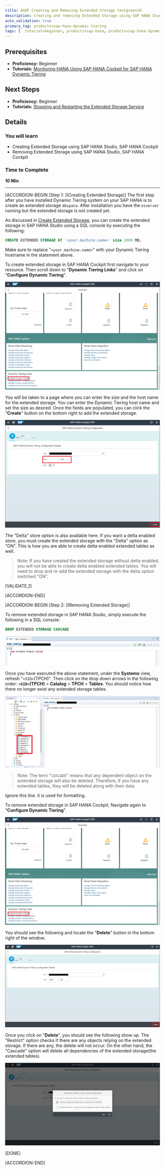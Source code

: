 ```yaml
---
title: ASDF Creating and Removing Extended Storage testgreen18
description: Creating and removing Extended Storage using SAP HANA Studio and SAP HANA Cockpit
auto_validation: true
primary_tag: products>sap-hana-dynamic-tiering
tags: [  tutorial>beginner, products>sap-hana, products>sap-hana-dynamic-tiering, products>sap-hana-studio, topic>big-data, topic>sql ]
---
```


## Prerequisites  
 - **Proficiency:** Beginner
 - **Tutorials:** [Monitoring HANA Using SAP HANA Cockpit for SAP HANA Dynamic Tiering](https://developers.sap.com/tutorials/dt-monitoring-hana-part1.html)


## Next Steps
 - **Proficiency:** Beginner
 - **Tutorials:** [Stopping and Restarting the Extended Storage Service](https://developers.sap.com/tutorials/dt-monitoring-hana-part3.html)

## Details
### You will learn  
 - Creating Extended Storage using SAP HANA Studio, SAP HANA Cockpit
 - Removing Extended Storage using SAP HANA Studio, SAP HANA Cockpit

### Time to Complete
**10 Min**

---

[ACCORDION-BEGIN [Step 1: ](Creating Extended Storage)]
The first step after you have installed Dynamic Tiering system on your SAP HANA is to create an extended storage `dbspace`. After installation you have the `esserver` running but the extended storage is not created yet.

As discussed in [Create Extended Storage](https://developers.sap.com/tutorials/dt-create-schema-load-data-part1.html), you can create the extended storage in SAP HANA Studio using a SQL console by executing the following:

```sql
CREATE EXTENDED STORAGE AT '<your.machine.name>' size 1000 MB;
```
Make sure to replace "`<your.machine.name>`" with your Dynamic Tiering hostname in the statement above.

To create extended storage in SAP HANA Cockpit first navigate to your resource. Then scroll down to "**Dynamic Tiering Links**" and click on "**Configure Dynamic Tiering**".

![Configure Dynamic Tiering](config-dt-create.png)

You will be taken to a page where you can enter the size and the host name for the extended storage. You can enter the Dynamic Tiering host name and set the size as desired. Once the fields are populated, you can click the "**Create**" button on the bottom right to add the extended storage.

![Create Extended Storage on Cockpit](create-es-cockpit.png)

The "Delta" store option is also available here. If you want a delta enabled store, you must create the extended storage with the "Delta" option as "ON". This is how you are able to create delta enabled extended tables as well.

>Note: If you have created the extended storage without delta enabled, you will not be able to create delta enabled extended tables. You will need to drop and re-add the extended storage with the delta option switched "ON".

[VALIDATE_1]

[ACCORDION-END]

[ACCORDION-BEGIN [Step 2: ](Removing Extended Storage)]

To remove extended storage in SAP HANA Studio, simply execute the following in a SQL console:

```sql
DROP EXTENDED STORAGE CASCADE
```

![Drop Extended Storage Tables in SAP HANA Studio](drop-extended.png)

Once you have executed the above statement, under the **Systems** view, refresh "`<SID>`(TPCH)". Then click on the drop down arrows in the following order: **`<SID>`(TPCH)** > **Catalog** > **TPCH** > **Tables**. You should notice how there no longer exist any extended storage tables.

![Extended Storage Tables Dropped in SAP HANA Studio](extended-dropped.png)

>Note: The term "`CASCADE`" means that any dependent object on the extended storage will also be deleted. Therefore, if you have any extended tables, they will be deleted along with their data.

Ignore this line. it is used for formatting.

To remove extended storage in SAP HANA Cockpit, Navigate again to "**Configure Dynamic Tiering**".

![Configure Dynamic Tiering](config-dt-create.png)

You should see the following and locate the "**Delete**" button in the bottom right of the window.

![Remove Extended Storage](remove-es-cockpit.png)

Once you click on "**Delete**", you should see the following show up. The "Restrict" option checks if there are any objects relying on the extended storage. If there are any, the delete will not occur. On the other hand, the "Cascade" option will delete all dependencies of the extended storage(the extended tables).

![Restrict and Cascade Option](restrict-cascade-es-cockpit.png)

[DONE]

[ACCORDION-END]
